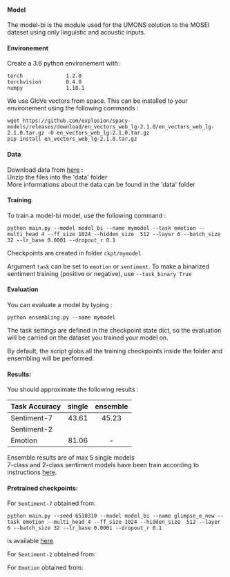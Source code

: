 #### Model

The model-bi is the module used for the UMONS solution to the MOSEI dataset using only linguistic and acoustic inputs.

#### Environement

Create a 3.6 python environement with:
```
torch              1.2.0    
torchvision        0.4.0   
numpy              1.18.1    
```

We use GloVe vectors from space. This can be installed to your environement using the following commands :
```
wget https://github.com/explosion/spacy-models/releases/download/en_vectors_web_lg-2.1.0/en_vectors_web_lg-2.1.0.tar.gz -O en_vectors_web_lg-2.1.0.tar.gz
pip install en_vectors_web_lg-2.1.0.tar.gz
```
#### Data

Download data from [here](https://drive.google.com/uc?id=130P2EJPKL_9bpjoXpYAAIgqVi62rHxVC&export=download) : <br/>
Unzip the files into the 'data' folder<br/>
More informations about the data can be found in the 'data' folder<br/>

#### Training

To train a model-bi model, use the following command :

```
python main.py --model model_bi --name mymodel --task emotion --multi_head 4 --ff_size 1024 --hidden_size  512 --layer 6 --batch_size 32 --lr_base 0.0001 --dropout_r 0.1
```
Checkpoints are created in folder `ckpt/mymodel`

Argument `task` can be set to `emotion` or `sentiment`. To make a binarized sentiment training (positive or negative), use `--task_binary True`

#### Evaluation 

You can evaluate a model by typing : 
```
python ensembling.py --name mymodel
```
The task settings are defined in the checkpoint state dict, so the evaluation will be carried on the dataset you trained your model on.

By default, the script globs all the training checkpoints inside the folder and ensembling will be performed.

#### Results:

You should approximate the following results :

| Task Accuracy        | single | ensemble |
| ------------- |:-------------:|:-------------:|
| Sentiment-7    | 43.61 | 45.23 |
| Sentiment-2    |       |    |
| Emotion  | 81.06    |    -  |

Ensemble results are of max 5 single models <br>
7-class and 2-class sentiment models have been train according to instructions [here](https://github.com/A2Zadeh/CMU-MultimodalSDK/blob/master/mmsdk/mmdatasdk/dataset/standard_datasets/CMU_MOSEI/README.md).<br>

#### Pretrained checkpoints:

For `Sentiment-7` obtained from:

```
python main.py --seed 6510310 --model model_bi --name glimpse_e_new --task emotion --multi_head 4 --ff_size 1024 --hidden_size  512 --layer 6 --batch_size 32 --lr_base 0.0001 --dropout_r 0.1
```
is available [here]()

For `Sentiment-2` obtained from:


For `Emotion` obtained from:





